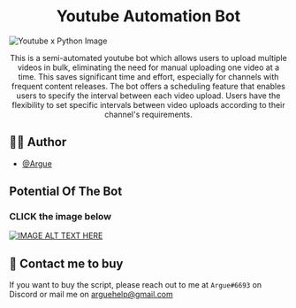 # <div align = "center"> Youtube Automation Bot </div> </a>

![Youtube x Python Image](https://res.cloudinary.com/practicaldev/image/fetch/s--UJMX0wcf--/c_imagga_scale,f_auto,fl_progressive,h_420,q_auto,w_1000/https://dev-to-uploads.s3.amazonaws.com/uploads/articles/kr8qigb94o7vbyjfap9k.jpg)


<p align=center>This is a semi-automated youtube bot which allows users to upload multiple videos in bulk, eliminating the need for manual uploading one video at a time. This saves significant time and effort, especially for channels with frequent content releases. The bot offers a scheduling feature that enables users to specify the interval between each video upload. Users have the flexibility to set specific intervals between video uploads according to their channel's requirements.</p>



## 👨‍💻 Author 

- [@Argue](https://github.com/Arguee/)

## Potential Of The Bot

### CLICK the image below

[![IMAGE ALT TEXT HERE](https://img.youtube.com/vi/3qAJrQKENy8/mqdefault.jpg)](https://www.youtube.com/watch?v=3qAJrQKENy8&)




## 📡 Contact me to buy

If you want to buy the script, please reach out to me at 
`Argue#6693` on Discord or mail me on arguehelp@gmail.com


